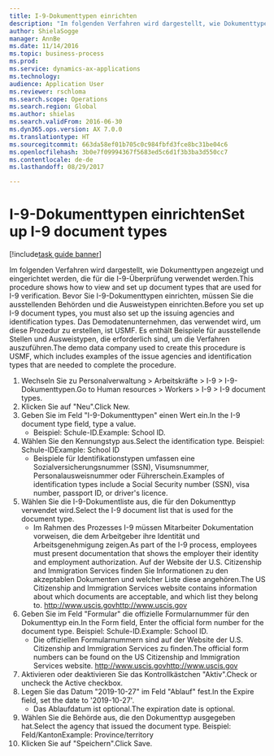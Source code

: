 ```yaml
--- 
title: I-9-Dokumenttypen einrichten
description: "Im folgenden Verfahren wird dargestellt, wie Dokumenttypen angezeigt und eingerichtet werden, die für die I-9-Überprüfung verwendet werden."
author: ShielaSogge
manager: AnnBe
ms.date: 11/14/2016
ms.topic: business-process
ms.prod: 
ms.service: dynamics-ax-applications
ms.technology: 
audience: Application User
ms.reviewer: rschloma
ms.search.scope: Operations
ms.search.region: Global
ms.author: shielas
ms.search.validFrom: 2016-06-30
ms.dyn365.ops.version: AX 7.0.0
ms.translationtype: HT
ms.sourcegitcommit: 663da58ef01b705c0c984fbfd3fce8bc31be04c6
ms.openlocfilehash: 3b0e7f09994367f5683ed5c6d1f3b3ba3d550cc7
ms.contentlocale: de-de
ms.lasthandoff: 08/29/2017

---
```

# <a name="set-up-i-9-document-types"></a><span data-ttu-id="f5792-103">I-9-Dokumenttypen einrichten</span><span class="sxs-lookup"><span data-stu-id="f5792-103">Set up I-9 document types</span></span>

[!include[task guide banner](../../../includes/task-guide-banner.md)]

<span data-ttu-id="f5792-104">Im folgenden Verfahren wird dargestellt, wie Dokumenttypen angezeigt und eingerichtet werden, die für die I-9-Überprüfung verwendet werden.</span><span class="sxs-lookup"><span data-stu-id="f5792-104">This procedure shows how to view and set up document types that are used for I-9 verification.</span></span> <span data-ttu-id="f5792-105">Bevor Sie I-9-Dokumenttypen einrichten, müssen Sie die ausstellenden Behörden und die Ausweistypen einrichten.</span><span class="sxs-lookup"><span data-stu-id="f5792-105">Before you set up I-9 document types, you must also set up the issuing agencies and identification types.</span></span> <span data-ttu-id="f5792-106">Das Demodatenunternehmen, das verwendet wird, um diese Prozedur zu erstellen, ist USMF. Es enthält Beispiele für ausstellende Stellen und Ausweistypen, die erforderlich sind, um die Verfahren auszuführen.</span><span class="sxs-lookup"><span data-stu-id="f5792-106">The demo data company used to create this procedure is USMF, which includes examples of the issue agencies and identification types that are needed to complete the procedure.</span></span>

1. <span data-ttu-id="f5792-107">Wechseln Sie zu Personalverwaltung > Arbeitskräfte > I-9 > I-9-Dokumenttypen.</span><span class="sxs-lookup"><span data-stu-id="f5792-107">Go to Human resources > Workers > I-9 > I-9 document types.</span></span>
2. <span data-ttu-id="f5792-108">Klicken Sie auf "Neu".</span><span class="sxs-lookup"><span data-stu-id="f5792-108">Click New.</span></span>
3. <span data-ttu-id="f5792-109">Geben Sie im Feld "I-9-Dokumenttypen" einen Wert ein.</span><span class="sxs-lookup"><span data-stu-id="f5792-109">In the I-9 document type field, type a value.</span></span>
    * <span data-ttu-id="f5792-110">Beispiel: Schule-ID.</span><span class="sxs-lookup"><span data-stu-id="f5792-110">Example: School ID.</span></span>  
4. <span data-ttu-id="f5792-111">Wählen Sie den Kennungstyp aus.</span><span class="sxs-lookup"><span data-stu-id="f5792-111">Select the identification type.</span></span>  <span data-ttu-id="f5792-112">Beispiel: Schule-ID</span><span class="sxs-lookup"><span data-stu-id="f5792-112">Example:  School ID</span></span>
    * <span data-ttu-id="f5792-113">Beispiele für Identifikationstypen umfassen eine Sozialversicherungsnummer (SSN), Visumsnummer, Personalausweisnummer oder Führerschein.</span><span class="sxs-lookup"><span data-stu-id="f5792-113">Examples of identification types include a Social Security number (SSN), visa number, passport ID, or driver's licence.</span></span>  
5. <span data-ttu-id="f5792-114">Wählen Sie die I-9-Dokumentliste aus, die für den Dokumenttyp verwendet wird.</span><span class="sxs-lookup"><span data-stu-id="f5792-114">Select the I-9 document list that is used for the document type.</span></span>
    * <span data-ttu-id="f5792-115">Im Rahmen des Prozesses I-9 müssen Mitarbeiter Dokumentation vorweisen, die dem Arbeitgeber ihre Identität und Arbeitsgenehmigung zeigen.</span><span class="sxs-lookup"><span data-stu-id="f5792-115">As part of the I-9 process, employees must present documentation that shows the employer their identity and employment authorization.</span></span> <span data-ttu-id="f5792-116">Auf der Website der U.S. Citizenship and Immigration Services finden Sie Informationen zu den akzeptablen Dokumenten und welcher Liste diese angehören.</span><span class="sxs-lookup"><span data-stu-id="f5792-116">The US Citizenship and Immigration Services website contains information about which documents are acceptable, and which list they belong to.</span></span>  <span data-ttu-id="f5792-117">http://www.uscis.gov</span><span class="sxs-lookup"><span data-stu-id="f5792-117">http://www.uscis.gov</span></span>  
6. <span data-ttu-id="f5792-118">Geben Sie im Feld "Formular" die offizielle Formularnummer für den Dokumenttyp ein.</span><span class="sxs-lookup"><span data-stu-id="f5792-118">In the Form field, Enter the official form number for the document type.</span></span> <span data-ttu-id="f5792-119">Beispiel: Schule-ID.</span><span class="sxs-lookup"><span data-stu-id="f5792-119">Example: School ID.</span></span>
    * <span data-ttu-id="f5792-120">Die offiziellen Formularnummern sind auf der Website der U.S. Citizenship and Immigration Services zu finden.</span><span class="sxs-lookup"><span data-stu-id="f5792-120">The official form numbers can be found on the US Citizenship and Immigration Services website.</span></span>  <span data-ttu-id="f5792-121">http://www.uscis.gov</span><span class="sxs-lookup"><span data-stu-id="f5792-121">http://www.uscis.gov</span></span>  
7. <span data-ttu-id="f5792-122">Aktivieren oder deaktivieren Sie das Kontrollkästchen "Aktiv".</span><span class="sxs-lookup"><span data-stu-id="f5792-122">Check or uncheck the Active checkbox.</span></span>
8. <span data-ttu-id="f5792-123">Legen Sie das Datum "2019-10-27" im Feld "Ablauf" fest.</span><span class="sxs-lookup"><span data-stu-id="f5792-123">In the Expire field, set the date to '2019-10-27'.</span></span>
    * <span data-ttu-id="f5792-124">Das Ablaufdatum ist optional.</span><span class="sxs-lookup"><span data-stu-id="f5792-124">The expiration date is optional.</span></span>  
9. <span data-ttu-id="f5792-125">Wählen Sie die Behörde aus, die den Dokumenttyp ausgegeben hat.</span><span class="sxs-lookup"><span data-stu-id="f5792-125">Select the agency that issued the document type.</span></span> <span data-ttu-id="f5792-126">Beispiel: Feld/Kanton</span><span class="sxs-lookup"><span data-stu-id="f5792-126">Example: Province/territory</span></span>
10. <span data-ttu-id="f5792-127">Klicken Sie auf "Speichern".</span><span class="sxs-lookup"><span data-stu-id="f5792-127">Click Save.</span></span>


